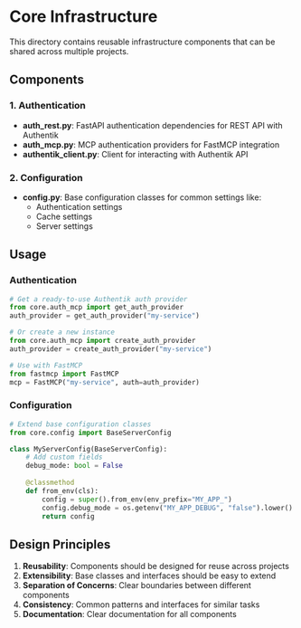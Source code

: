# Core Infrastructure

This directory contains reusable infrastructure components that can be shared across multiple projects.

## Components

### 1. Authentication

- **auth_rest.py**: FastAPI authentication dependencies for REST API with Authentik
- **auth_mcp.py**: MCP authentication providers for FastMCP integration
- **authentik_client.py**: Client for interacting with Authentik API

### 2. Configuration

- **config.py**: Base configuration classes for common settings like:
  - Authentication settings
  - Cache settings
  - Server settings

## Usage

### Authentication

```python
# Get a ready-to-use Authentik auth provider
from core.auth_mcp import get_auth_provider
auth_provider = get_auth_provider("my-service")

# Or create a new instance
from core.auth_mcp import create_auth_provider
auth_provider = create_auth_provider("my-service")

# Use with FastMCP
from fastmcp import FastMCP
mcp = FastMCP("my-service", auth=auth_provider)
```

### Configuration

```python
# Extend base configuration classes
from core.config import BaseServerConfig

class MyServerConfig(BaseServerConfig):
    # Add custom fields
    debug_mode: bool = False
    
    @classmethod
    def from_env(cls):
        config = super().from_env(env_prefix="MY_APP_")
        config.debug_mode = os.getenv("MY_APP_DEBUG", "false").lower() == "true"
        return config
```

## Design Principles

1. **Reusability**: Components should be designed for reuse across projects
2. **Extensibility**: Base classes and interfaces should be easy to extend
3. **Separation of Concerns**: Clear boundaries between different components
4. **Consistency**: Common patterns and interfaces for similar tasks
5. **Documentation**: Clear documentation for all components